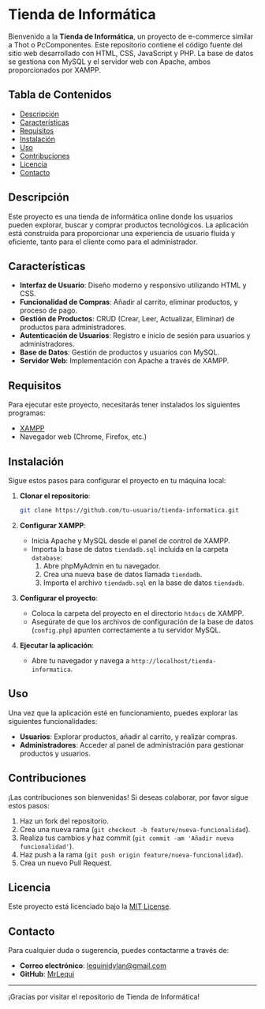 # Tienda de Informática

Bienvenido a la **Tienda de Informática**, un proyecto de e-commerce similar a Thot o PcComponentes. Este repositorio contiene el código fuente del sitio web desarrollado con HTML, CSS, JavaScript y PHP. La base de datos se gestiona con MySQL y el servidor web con Apache, ambos proporcionados por XAMPP.

## Tabla de Contenidos

- [Descripción](#descripción)
- [Características](#características)
- [Requisitos](#requisitos)
- [Instalación](#instalación)
- [Uso](#uso)
- [Contribuciones](#contribuciones)
- [Licencia](#licencia)
- [Contacto](#contacto)

## Descripción

Este proyecto es una tienda de informática online donde los usuarios pueden explorar, buscar y comprar productos tecnológicos. La aplicación está construida para proporcionar una experiencia de usuario fluida y eficiente, tanto para el cliente como para el administrador.

## Características

- **Interfaz de Usuario**: Diseño moderno y responsivo utilizando HTML y CSS.
- **Funcionalidad de Compras**: Añadir al carrito, eliminar productos, y proceso de pago.
- **Gestión de Productos**: CRUD (Crear, Leer, Actualizar, Eliminar) de productos para administradores.
- **Autenticación de Usuarios**: Registro e inicio de sesión para usuarios y administradores.
- **Base de Datos**: Gestión de productos y usuarios con MySQL.
- **Servidor Web**: Implementación con Apache a través de XAMPP.

## Requisitos

Para ejecutar este proyecto, necesitarás tener instalados los siguientes programas:

- [XAMPP](https://www.apachefriends.org/index.html)
- Navegador web (Chrome, Firefox, etc.)

## Instalación

Sigue estos pasos para configurar el proyecto en tu máquina local:

1. **Clonar el repositorio**:
    ```bash
    git clone https://github.com/tu-usuario/tienda-informatica.git
    ```

2. **Configurar XAMPP**:
    - Inicia Apache y MySQL desde el panel de control de XAMPP.
    - Importa la base de datos `tiendadb.sql` incluida en la carpeta `database`:
        1. Abre phpMyAdmin en tu navegador.
        2. Crea una nueva base de datos llamada `tiendadb`.
        3. Importa el archivo `tiendadb.sql` en la base de datos `tiendadb`.

3. **Configurar el proyecto**:
    - Coloca la carpeta del proyecto en el directorio `htdocs` de XAMPP.
    - Asegúrate de que los archivos de configuración de la base de datos (`config.php`) apunten correctamente a tu servidor MySQL.

4. **Ejecutar la aplicación**:
    - Abre tu navegador y navega a `http://localhost/tienda-informatica`.

## Uso

Una vez que la aplicación esté en funcionamiento, puedes explorar las siguientes funcionalidades:

- **Usuarios**: Explorar productos, añadir al carrito, y realizar compras.
- **Administradores**: Acceder al panel de administración para gestionar productos y usuarios.

## Contribuciones

¡Las contribuciones son bienvenidas! Si deseas colaborar, por favor sigue estos pasos:

1. Haz un fork del repositorio.
2. Crea una nueva rama (`git checkout -b feature/nueva-funcionalidad`).
3. Realiza tus cambios y haz commit (`git commit -am 'Añadir nueva funcionalidad'`).
4. Haz push a la rama (`git push origin feature/nueva-funcionalidad`).
5. Crea un nuevo Pull Request.

## Licencia

Este proyecto está licenciado bajo la [MIT License](LICENSE).

## Contacto

Para cualquier duda o sugerencia, puedes contactarme a través de:

- **Correo electrónico**: [lequinidylan@gmail.com](lequinidylan@gmail.com)
- **GitHub**: [MrLequi](https://github.com/MrLequi)

---

¡Gracias por visitar el repositorio de Tienda de Informática!
